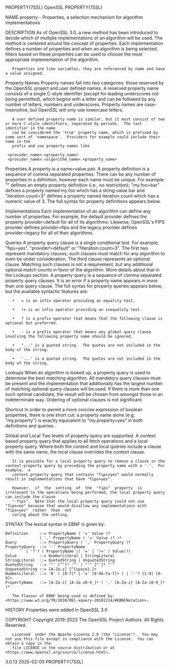 PROPERTY(7SSL)								    OpenSSL								PROPERTY(7SSL)

NAME
       property - Properties, a selection mechanism for algorithm implementations

DESCRIPTION
       As of OpenSSL 3.0, a new method has been introduced to decide which of multiple implementations of an algorithm will be used.  The method is centered
       around the concept of properties.  Each implementation defines a number of properties and when an algorithm is being selected, filters based on these
       properties can be used to choose the most appropriate implementation of the algorithm.

       Properties are like variables, they are referenced by name and have a value assigned.

   Property Names
       Property names fall into two categories: those reserved by the OpenSSL project and user defined names.  A reserved property name consists of a single
       C-style identifier (except for leading underscores not being permitted), which begins with a letter and can be followed by any number of letters,
       numbers and underscores.	 Property names are case-insensitive, but OpenSSL will only use lowercase letters.

       A user defined property name is similar, but it must consist of two or more C-style identifiers, separated by periods.  The last identifier in the name
       can be considered the 'true' property name, which is prefixed by some sort of 'namespace'.  Providers for example could include their name in the
       prefix and use property names like

	 <provider_name>.<property_name>
	 <provider_name>.<algorithm_name>.<property_name>

   Properties
       A property is a name=value pair.	 A property definition is a sequence of comma separated properties.  There can be any number of properties in a
       definition, however each name must be unique.  For example: "" defines an empty property definition (i.e., no restriction); "my.foo=bar" defines a
       property named my.foo which has a string value bar and "iteration.count=3" defines a property named iteration.count which has a numeric value of 3.
       The full syntax for property definitions appears below.

   Implementations
       Each implementation of an algorithm can define any number of properties.	 For example, the default provider defines the property provider=default for
       all of its algorithms.  Likewise, OpenSSL's FIPS provider defines provider=fips and the legacy provider defines provider=legacy for all of their
       algorithms.

   Queries
       A property query clause is a single conditional test.  For example, "fips=yes", "provider!=default" or "?iteration.count=3".  The first two represent
       mandatory clauses, such clauses must match for any algorithm to even be under consideration.  The third clause represents an optional clause.  Matching
       such clauses is not a requirement, but any additional optional match counts in favor of the algorithm.  More details about that in the Lookups section.
       A property query is a sequence of comma separated property query clauses.  It is an error if a property name appears in more than one query clause.
       The full syntax for property queries appears below, but the available syntactic features are:

       •   = is an infix operator providing an equality test.

       •   != is an infix operator providing an inequality test.

       •   ? is a prefix operator that means that the following clause is optional but preferred.

       •   - is a prefix operator that means any global query clause involving the following property name should be ignored.

       •   "..." is a quoted string.  The quotes are not included in the body of the string.

       •   '...' is a quoted string.  The quotes are not included in the body of the string.

   Lookups
       When an algorithm is looked up, a property query is used to determine the best matching algorithm.  All mandatory query clauses must be present and the
       implementation  that  additionally  has	the  largest  number  of matching optional query clauses will be used.	If there is more than one such optimal
       candidate, the result will be chosen from amongst those in an indeterminate way.	 Ordering of optional clauses is not significant.

   Shortcut
       In order to permit a more concise expression of boolean properties, there is one short cut: a property  name  alone  (e.g.  "my.property")  is  exactly
       equivalent to "my.property=yes" in both definitions and queries.

   Global and Local
       Two  levels  of	property  query are supported.	A context based property query that applies to all fetch operations and a local property query.	 Where
       both the context and local queries include a clause with the same name, the local clause overrides the context clause.

       It is possible for a local property query to remove a clause in the context property query by preceding the property name with a '-'.  For  example,  a
       context property query that contains "fips=yes" would normally result in implementations that have "fips=yes".

       However,	 if  the  setting  of  the  "fips"  property  is irrelevant to the operations being performed, the local property query can include the clause
       "-fips".	 Note that the local property query could not use "fips=no" because that would disallow any implementations with "fips=yes"  rather  than  not
       caring about the setting.

SYNTAX
       The lexical syntax in EBNF is given by:

	Definition     ::= PropertyName ( '=' Value )?
			       ( ',' PropertyName ( '=' Value )? )*
	Query	       ::= PropertyQuery ( ',' PropertyQuery )*
	PropertyQuery  ::= '-' PropertyName
			 | '?'? ( PropertyName (( '=' | '!=' ) Value)?)
	Value	       ::= NumberLiteral | StringLiteral
	StringLiteral  ::= QuotedString | UnquotedString
	QuotedString   ::= '"' [^"]* '"' | "'" [^']* "'"
	UnquotedString ::= [A-Za-z] [^{space},]+
	NumberLiteral  ::= '0' ( [0-7]* | 'x' [0-9A-Fa-f]+ ) | '-'? [1-9] [0-9]+
	PropertyName   ::= [A-Za-z] [A-Za-z0-9_]* ( '.' [A-Za-z] [A-Za-z0-9_]* )*

       The flavour of EBNF being used is defined by: <https://www.w3.org/TR/2010/REC-xquery-20101214/#EBNFNotation>.

HISTORY
       Properties were added in OpenSSL 3.0

COPYRIGHT
       Copyright 2019-2023 The OpenSSL Project Authors. All Rights Reserved.

       Licensed	 under the Apache License 2.0 (the "License").	You may not use this file except in compliance with the License.  You can obtain a copy in the
       file LICENSE in the source distribution or at <https://www.openssl.org/source/license.html>.

3.0.13									  2025-02-05								PROPERTY(7SSL)
